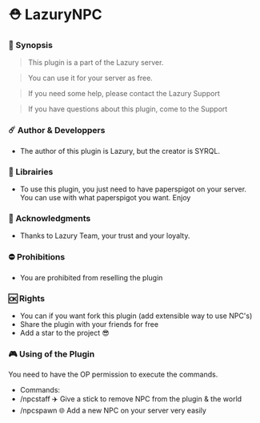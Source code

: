 # ⛑️ LazuryNPC

### 🧭 Synopsis

> This plugin is a part of the Lazury server.

>  You can use it for your server as free.

>  If you need some help, please contact the Lazury Support

> If you have questions about this plugin, come to the Support

### ☄️ Author & Developpers

- The author of this plugin is Lazury, but the creator is SYRQL.

### 🔰 Librairies

- To use this plugin, you just need to have paperspigot on your server. You can use with what paperspigot you want. Enjoy

### 🌌 Acknowledgments

- Thanks to Lazury Team, your trust and your loyalty.

### ⛔ Prohibitions

- You are prohibited from reselling the plugin

### 🆗 Rights

- You can if you want fork this plugin (add extensible way to use NPC's)
- Share the plugin with your friends for free
- Add a star to the project 😎

### 🎮 Using of the Plugin

You need to have the OP permission to execute the commands.

- Commands: 
- /npcstaff ✈️ Give a stick to remove NPC from the plugin & the world 
- /npcspawn <name> 🌐 Add a new NPC on your server very easily
